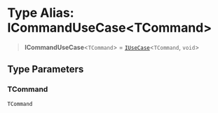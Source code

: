 # Type Alias: ICommandUseCase\<TCommand\>

> **ICommandUseCase**\<`TCommand`\> = [`IUseCase`](/libraries/common-application/Interface.IUseCase.md)\<`TCommand`, `void`\>

## Type Parameters

### TCommand

`TCommand`
